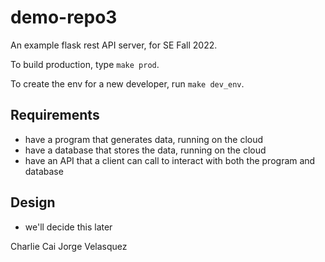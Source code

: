 # demo-repo3
An example flask rest API server, for SE Fall 2022.

To build production, type `make prod`.

To create the env for a new developer, run `make dev_env`.


## Requirements

- have a program that generates data, running on the cloud
- have a database that stores the data, running on the cloud
- have an API that a client can call to interact with both the program and database

## Design

- we'll decide this later

Charlie Cai
Jorge Velasquez